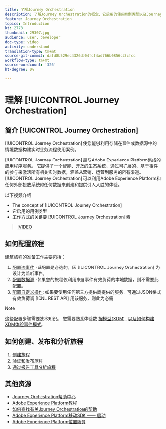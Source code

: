 ```yaml
---
title: 了解Journey Orchestration
description: 了解Journey Orchestration的概念、它启用的使用案例类型以及Journey Orchestration工作方式的关键元素。
feature: Journey Orchestration
topics: Introduction
kt: 2773
thumbnail: 29307.jpg
audience: user, developer
doc-type: video
activity: understand
translation-type: tm+mt
source-git-commit: dafd8b529ec4326dd04fcf4ad766b0856cb3cfcc
workflow-type: tm+mt
source-wordcount: '326'
ht-degree: 0%

---
```



# 理解 [!UICONTROL Journey Orchestration]

## 简介 [!UICONTROL Journey Orchestration]

[!UICONTROL Journey Orchestration] 使您能够利用存储在事件或数据源中的情境数据构建实时业务流程使用案例。

[!UICONTROL Journey Orchestration] 是与Adobe Experience Platform集成的应用程序服务。 它提供了一个智能、开放的生态系统，通过可扩展的、基于事件的参与来激活所有相关实时数据，涵盖从营销、运营到服务的所有渠道。 [!UICONTROL Journey Orchestration] 可以利用Adobe Experience Platform和任何外部投放系统的任何数据来创建和提供引人入胜的体验。

以下视频介绍

* The concept of [!UICONTROL Journey Orchestration]
* 它启用的用例类型
* 工作方式的关键要 [!UICONTROL Journey Orchestration] 素

>[!VIDEO](https://video.tv.adobe.com/v/29307?quality=12)

## 如何配置旅程

建筑旅程的准备工作主要包括：

1. [配置流事件](/help/configuring-journey-orchestration/configure-streaming-events.md) -此配置是必选的，因 [!UICONTROL Journey Orchestration] 为设计为监听事件。
1. [配置数据源](/help/configuring-journey-orchestration/configure-data-sources.md) -如果您的旅程仅利用来自事件有效负荷的本地数据，则不需要此配置。
1. [配置自定义操作](/help/configuring-journey-orchestration/configure-actions.md): 如果要使用任何第三方提供商提供的服务，可通过JSON格式有效负荷调 [!DNL REST API] 用该服务，则此为必需

>[!NOTE]
>
>这些配置步骤需要技术知识。 您需要熟悉体验数 [据模型(XDM)](https://docs.adobe.com/content/help/en/platform-learn/tutorials/schemas/understanding-the-xdm-system-and-experience-data-model.html) , [以及如何构建XDM体验事件模式](https://docs.adobe.com/content/help/en/platform-learn/tutorials/schemas/create-your-first-schema-with-out-of-the-box-components.html)。

## 如何创建、发布和分析旅程

1. [创建旅程](/help/create-a-journey.md)
1. [验证和发布旅程](/help/validate-and-publish-a-journey.md)
1. [通过报告工具分析旅程](/help/analyze-a-journey-via-reporting-tools.md)

## 其他资源

* [Journey Orchestration帮助中心](https://docs.adobe.com/content/help/en/journeys/using/journey-orchestration-home.html)
* [Adobe Experience Platform教程](https://docs.adobe.com/content/help/en/platform-learn/tutorials/overview.html)
* [如何查找有关Journey Orchestration的帮助](/help/understanding-journey-orchestration.md)
* [Adobe Experience Platform移动SDK —— 启动](https://docs.adobe.com/content/help/en/core-services-learn/tutorials/launch-mobile/understanding-the-mobile-sdks.html)
* [Adobe Experience Platform位置服务](https://docs.adobe.com/content/help/en/places/using/home.html)
